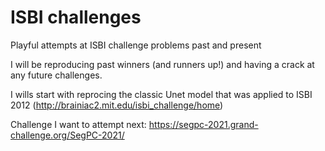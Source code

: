 # ISBI challenges
Playful attempts at ISBI challenge problems past and present

I will be reproducing past winners (and runners up!) and having a crack at any future challenges.

I wills start with reprocing the classic Unet model that was applied to ISBI 2012 (http://brainiac2.mit.edu/isbi_challenge/home)

Challenge I want to attempt next: https://segpc-2021.grand-challenge.org/SegPC-2021/
